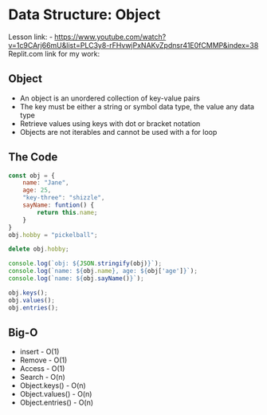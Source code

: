 # Data Structure: Object

Lesson link:
    - https://www.youtube.com/watch?v=1c9CArj66mU&list=PLC3y8-rFHvwjPxNAKvZpdnsr41E0fCMMP&index=38
Replit.com link for my work:

## Object

- An object is an unordered collection of key-value pairs
- The key must be either a string or symbol data type, the value any data type
- Retrieve values using keys with dot or bracket notation
- Objects are not iterables and cannot be used with a for loop

## The Code

```javascript
const obj = {
    name: "Jane",
    age: 25,
    "key-three": "shizzle",
    sayName: funtion() {
        return this.name;
    }
}
obj.hobby = "pickelball";

delete obj.hobby;

console.log(`obj: ${JSON.stringify(obj)}`);
console.log(`name: ${obj.name}, age: ${obj['age']}`);
console.log(`name: ${obj.sayName()}`);

obj.keys();
obj.values();
obj.entries();
```

## Big-O

- insert - O(1)
- Remove - O(1)
- Access - O(1)
- Search - O(n)
- Object.keys() - O(n)
- Object.values() - O(n)
- Object.entries() - O(n)


